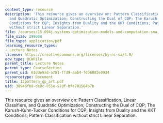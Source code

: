 ```yaml
---
content_type: resource
description: 'This resource gives an overview on: Pattern Classification, Linear Classifiers,
  and Quadratic Optimization; Constructing the Dual of CQP; The Karush-Kuhn-Tucker
  Conditions for CQP; Insights from Duality and the KKT Conditions; Pattern Classification
  without strict Linear Separation.'
file: /courses/15-094j-systems-optimization-models-and-computation-sma-5223-spring-2004/38946f08de8c055e978fbfe701564b7b_13pattern_qp_art.pdf
file_size: 299068
file_type: application/pdf
learning_resource_types:
- Lecture Notes
license: https://creativecommons.org/licenses/by-nc-sa/4.0/
ocw_type: OCWFile
parent_title: Lecture Notes
parent_type: CourseSection
parent_uid: 61dde9ad-a781-ffd9-aab4-f0b6082e0934
resourcetype: Document
title: 13pattern_qp_art.pdf
uid: 38946f08-de8c-055e-978f-bfe701564b7b
---
```

This resource gives an overview on: Pattern Classification, Linear Classifiers, and Quadratic Optimization; Constructing the Dual of CQP; The Karush-Kuhn-Tucker Conditions for CQP; Insights from Duality and the KKT Conditions; Pattern Classification without strict Linear Separation.